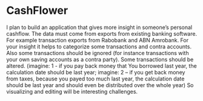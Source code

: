 # CashFlower
I plan to build an application that gives more insight in someone’s personal cashflow. The data must come from exports from existing banking software. For example transaction exports from Rabobank and ABN Amrobank. For your insight it helps to categorize some transactions and contra accounts. Also some transactions should be ignored (for instance transactions with your own saving accounts as a contra party). Some transactions should be altered. (imagine: 1 - if you pay back money that You borrowed last year, the calculation date should be last year; imagine: 2 – if you get back money from taxes, because you payed too much last year, the calculation date should be last year and should even be distributed over the whole year) So visualizing and editing will be interesting challenges.
